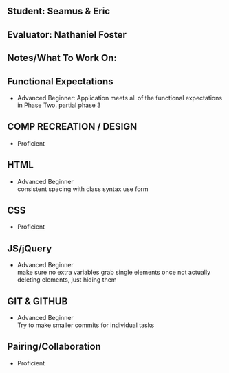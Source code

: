 ## Student: Seamus & Eric
## Evaluator: Nathaniel Foster
## Notes/What To Work On:

## Functional Expectations
* Advanced Beginner: Application meets all of the functional expectations in Phase Two.
partial phase 3

## COMP RECREATION / DESIGN
* Proficient  

## HTML
* Advanced Beginner  
consistent spacing with class syntax
use form

## CSS
* Proficient  

## JS/jQuery
* Advanced Beginner  
make sure no extra variables
grab single elements once
not actually deleting elements, just hiding them

## GIT & GITHUB
* Advanced Beginner  
Try to make smaller commits for individual tasks

## Pairing/Collaboration
* Proficient  
